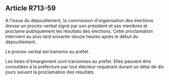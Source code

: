 Article R713-59
----
A l'issue du dépouillement, la commission d'organisation des élections dresse un
procès-verbal signé par son président et ses membres et proclame publiquement
les résultats des élections. Cette proclamation intervient au plus tard
soixante-douze heures après le début du dépouillement.

Le procès-verbal est transmis au préfet.

Les listes d'émargement sont transmises au préfet. Elles peuvent être consultées
à la préfecture par tout électeur requérant durant un délai de dix jours suivant
la proclamation des résultats.
